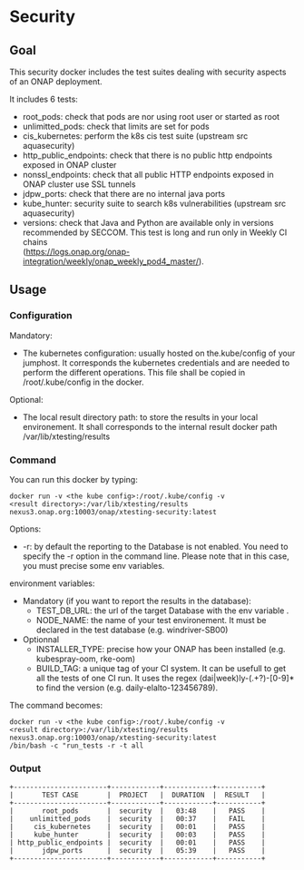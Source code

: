 # Security

## Goal

This security docker includes the test suites dealing with security aspects
of an ONAP deployment.

It includes 6 tests:

- root_pods: check that pods are nor using root user or started as root
- unlimitted_pods: check that limits are set for pods
- cis_kubernetes: perform the k8s cis test suite (upstream src aquasecurity)
- http_public_endpoints: check that there is no public http endpoints exposed in
  ONAP cluster
- nonssl_endpoints: check that all public HTTP endpoints exposed in ONAP
  cluster use SSL tunnels
- jdpw_ports: check that there are no internal java ports
- kube_hunter: security suite to search k8s vulnerabilities (upstream src
  aquasecurity)
- versions: check that Java and Python are available only in versions
  recommended by SECCOM. This test is long and run only in Weekly CI chains  
  (https://logs.onap.org/onap-integration/weekly/onap_weekly_pod4_master/).

## Usage

### Configuration

Mandatory:

- The kubernetes configuration: usually hosted on the.kube/config of your
  jumphost. It corresponds the kubernetes credentials and are needed to perform
  the different operations. This file shall be copied in /root/.kube/config in
  the docker.

Optional:

- The local result directory path: to store the results in your local
  environement. It shall corresponds to the internal result docker path
  /var/lib/xtesting/results

### Command

You can run this docker by typing:

```
docker run -v <the kube config>:/root/.kube/config -v
<result directory>:/var/lib/xtesting/results
nexus3.onap.org:10003/onap/xtesting-security:latest
```

Options:

- \-r: by default the reporting to the Database is not enabled. You need to
  specify the -r option in the command line. Please note that in this case, you
  must precise some env variables.

environment variables:

- Mandatory (if you want to report the results in the database):
  - TEST_DB_URL: the url of the target Database with the env variable .
  - NODE_NAME: the name of your test environement. It must be declared in the
    test database (e.g. windriver-SB00)
- Optionnal
  - INSTALLER_TYPE: precise how your ONAP has been installed (e.g. kubespray-oom,
    rke-oom)
  - BUILD_TAG: a unique tag of your CI system. It can be usefull to get all the
    tests of one CI run. It uses the regex (dai|week)ly-(.+?)-\[0-9]\* to find the
    version (e.g. daily-elalto-123456789).

The command becomes:

```
docker run -v <the kube config>:/root/.kube/config -v
<result directory>:/var/lib/xtesting/results
nexus3.onap.org:10003/onap/xtesting-security:latest
/bin/bash -c "run_tests -r -t all
```

### Output

```
+-----------------------+------------+------------+-----------+
|       TEST CASE       |  PROJECT   |  DURATION  |  RESULT   |
+-----------------------+------------+------------+-----------+
|       root_pods       |  security  |   03:48    |   PASS    |
|    unlimitted_pods    |  security  |   00:37    |   FAIL    |
|     cis_kubernetes    |  security  |   00:01    |   PASS    |
|     kube_hunter       |  security  |   00:03    |   PASS    |
| http_public_endpoints |  security  |   00:01    |   PASS    |
|       jdpw_ports      |  security  |   05:39    |   PASS    |
+-----------------------+------------+------------+-----------+
```
